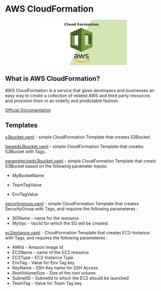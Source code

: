 # AWS CloudFormation

<p align="center">
  <img width="300" height="150" src="img/CloudFormation.png">
</p>

## What is AWS CloudFormation?

AWS CloudFormation is a service that gives developers and businesses an easy way to create a collection of related AWS and third party resources and provision them in an orderly and predictable fashion.

[Official Documentation](https://docs.aws.amazon.com/AWSCloudFormation/latest/UserGuide/Welcome.html)


## Templates

[s3bucket.yaml](templates/s3bucket.yaml) - simple CloudFormation Template that creates S3Bucket. 

[taggeds3bucket.yaml](templates/taggeds3bucket.yaml) - simple CloudFormation Template that creates S3Bucket with Tags. 

[parameterizeds3bucket.yaml](templates/parameterizeds3bucket.yaml) - simple CloudFormation Template that creats S3Bucket based on the following parameter inputs:

* MyBucketName   

* TeamTagValue

* EnvTagValue 

[securitygroup.yaml](templates/securitygroup.yaml) - simple CloudFormation Template that creates SecurityGroup with Tags, and requires the following parameteres : 

* SGName  - name for the resource
* MyVpc   - VpcId for which the SG will be created. 

[ec2instance.yaml](templates/ec2instance.yaml) - CloudFormation Template that creates EC2-Instance with Tags, and requires the following parameteres : 

* AMIid - Amazon Image Id
* EC2Name - name of the EC2 resource
* EC2Type - EC2-Instance Type
* EnvTag - Value for Env Tag key
* KeyName - SSH Key name for SSH Access
* RootVolumeSize - Size of the root volume
* SubnetID - SubnetId to which the EC2 should be launched
* TeamTag - Value for Team Tag key